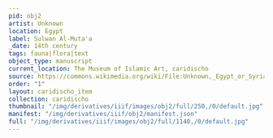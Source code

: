 ```yaml
---
pid: obj2
artist: Unknown
location: Egypt
label: Sulwan Al-Muta'a
_date: 14th century
tags: fauna|flora|text
object_type: manuscript
current_location: The Museum of Islamic Art, caridischo
source: https://commons.wikimedia.org/wiki/File:Unknown,_Egypt_or_Syria,_14th_Century_-_Sulwan_Al-Muta%27a_-_Google_Art_Project.jpg
order: "1"
layout: caridischo_item
collection: caridischo
thumbnail: "/img/derivatives/iiif/images/obj2/full/250,/0/default.jpg"
manifest: "/img/derivatives/iiif/obj2/manifest.json"
full: "/img/derivatives/iiif/images/obj2/full/1140,/0/default.jpg"
---
```

